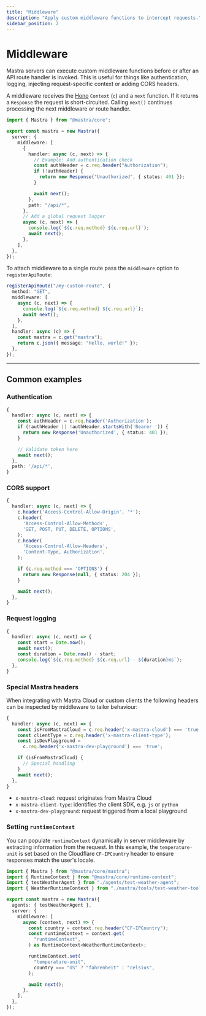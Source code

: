 ```yaml
---
title: "Middleware"
description: "Apply custom middleware functions to intercept requests."
sidebar_position: 2
---
```


# Middleware

Mastra servers can execute custom middleware functions before or after an API
route handler is invoked. This is useful for things like authentication,
logging, injecting request-specific context or adding CORS headers.

A middleware receives the [Hono](https://hono.dev) `Context` (`c`) and a `next`
function. If it returns a `Response` the request is short-circuited. Calling
`next()` continues processing the next middleware or route handler.

```typescript copy showLineNumbers
import { Mastra } from "@mastra/core";

export const mastra = new Mastra({
  server: {
    middleware: [
      {
        handler: async (c, next) => {
          // Example: Add authentication check
          const authHeader = c.req.header("Authorization");
          if (!authHeader) {
            return new Response("Unauthorized", { status: 401 });
          }

          await next();
        },
        path: "/api/*",
      },
      // Add a global request logger
      async (c, next) => {
        console.log(`${c.req.method} ${c.req.url}`);
        await next();
      },
    ],
  },
});
```

To attach middleware to a single route pass the `middleware` option to
`registerApiRoute`:

```typescript copy showLineNumbers
registerApiRoute("/my-custom-route", {
  method: "GET",
  middleware: [
    async (c, next) => {
      console.log(`${c.req.method} ${c.req.url}`);
      await next();
    },
  ],
  handler: async (c) => {
    const mastra = c.get("mastra");
    return c.json({ message: "Hello, world!" });
  },
});
```

---

## Common examples

### Authentication

```typescript copy
{
  handler: async (c, next) => {
    const authHeader = c.req.header('Authorization');
    if (!authHeader || !authHeader.startsWith('Bearer ')) {
      return new Response('Unauthorized', { status: 401 });
    }

    // Validate token here
    await next();
  },
  path: '/api/*',
}
```

### CORS support

```typescript copy
{
  handler: async (c, next) => {
    c.header('Access-Control-Allow-Origin', '*');
    c.header(
      'Access-Control-Allow-Methods',
      'GET, POST, PUT, DELETE, OPTIONS',
    );
    c.header(
      'Access-Control-Allow-Headers',
      'Content-Type, Authorization',
    );

    if (c.req.method === 'OPTIONS') {
      return new Response(null, { status: 204 });
    }

    await next();
  },
}
```

### Request logging

```typescript copy
{
  handler: async (c, next) => {
    const start = Date.now();
    await next();
    const duration = Date.now() - start;
    console.log(`${c.req.method} ${c.req.url} - ${duration}ms`);
  },
}
```

### Special Mastra headers

When integrating with Mastra Cloud or custom clients the following headers can
be inspected by middleware to tailor behaviour:

```typescript copy
{
  handler: async (c, next) => {
    const isFromMastraCloud = c.req.header('x-mastra-cloud') === 'true';
    const clientType = c.req.header('x-mastra-client-type');
    const isDevPlayground =
      c.req.header('x-mastra-dev-playground') === 'true';

    if (isFromMastraCloud) {
      // Special handling
    }
    await next();
  },
}
```

- `x-mastra-cloud`: request originates from Mastra Cloud
- `x-mastra-client-type`: identifies the client SDK, e.g. `js` or `python`
- `x-mastra-dev-playground`: request triggered from a local playground

### Setting `runtimeContext`

You can populate `runtimeContext` dynamically in server middleware by extracting information from the request. In this example, the `temperature-unit` is set based on the Cloudflare `CF-IPCountry` header to ensure responses match the user's locale.

```typescript filename="src/mastra/index.ts" showLineNumbers copy
import { Mastra } from "@mastra/core/mastra";
import { RuntimeContext } from "@mastra/core/runtime-context";
import { testWeatherAgent } from "./agents/test-weather-agent";
import { WeatherRuntimeContext } from "./mastra/tools/test-weather-tool";

export const mastra = new Mastra({
  agents: { testWeatherAgent },
  server: {
    middleware: [
      async (context, next) => {
        const country = context.req.header("CF-IPCountry");
        const runtimeContext = context.get(
          "runtimeContext",
        ) as RuntimeContext<WeatherRuntimeContext>;

        runtimeContext.set(
          "temperature-unit",
          country === "US" ? "fahrenheit" : "celsius",
        );

        await next();
      },
    ],
  },
});
```
